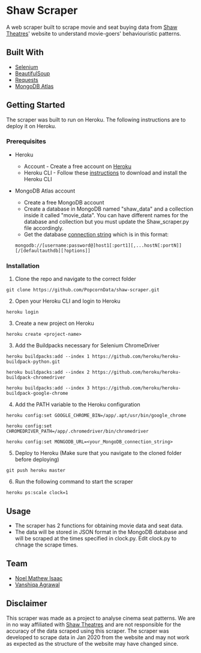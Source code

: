 # Shaw Scraper
A web scraper built to scrape movie and seat buying data from [Shaw Theatres](https://www.shaw.sg/)' website to understand movie-goers' behaviouristic patterns.  

## Built With
- [Selenium](https://www.selenium.dev/) 
- [BeautifulSoup](https://pypi.org/project/beautifulsoup4/)
- [Requests](https://requests.readthedocs.io/en/master/)
- [MongoDB Atlas](https://www.mongodb.com/cloud/atlas)


## Getting Started

The scraper was built to run on Heroku. The following instructions are to deploy it on Heroku.

### Prerequisites

- Heroku
  - Account - Create a free account on [Heroku](https://www.heroku.com/)
  - Heroku CLI - Follow these [instructions](https://devcenter.heroku.com/articles/heroku-cli#download-and-install) 
to download and install the Heroku CLI

- MongoDB Atlas account
  - Create a free MongoDB account 
  - Create a database in MongoDB named "shaw_data" and a collection inside it called "movie_data". You can have different names for the database and collection but you must update the Shaw_scraper.py file accordingly.
  - Get the database [connection string](https://docs.mongodb.com/manual/reference/connection-string/) which is in this format:
  ```
  mongodb://[username:password@]host1[:port1][,...hostN[:portN]][/[defaultauthdb][?options]]
  ```


### Installation

1. Clone the repo and navigate to the correct folder 
```
git clone https://github.com/PopcornData/shaw-scraper.git
```
2. Open your Heroku CLI and login to Heroku
```
heroku login
```
3. Create a new project on Heroku
```
heroku create <project-name>
```
3. Add the Buildpacks necessary for Selenium ChromeDriver
```
heroku buildpacks:add --index 1 https://github.com/heroku/heroku-buildpack-python.git

heroku buildpacks:add --index 2 https://github.com/heroku/heroku-buildpack-chromedriver

heroku buildpacks:add --index 3 https://github.com/heroku/heroku-buildpack-google-chrome
```
4. Add the PATH variable to the Heroku configuration
```
heroku config:set GOOGLE_CHROME_BIN=/app/.apt/usr/bin/google_chrome

heroku config:set CHROMEDRIVER_PATH=/app/.chromedriver/bin/chromedriver

heroku config:set MONGODB_URL=<your_MongoDB_connection_string>
```
5. Deploy to Heroku (Make sure that you navigate to the cloned folder before deploying)
```
git push heroku master
```
6. Run the following command to start the scraper
```
heroku ps:scale clock=1
```

## Usage
- The scraper has 2 functions for obtaining movie data and seat data. 
- The data will be stored in JSON format in the MongoDB database and will be scraped at the times specified in clock.py. Edit clock.py to chnage the scrape times.




## Team
* [Noel Mathew Isaac](https://github.com/noelmathewisaac)
* [Vanshiqa Agrawal](https://github.com/vanshiqa)

## Disclaimer
This scraper was made as a project to analyse cinema seat patterns. We are in no way affiliated with [Shaw Theatres](https://www.shaw.sg/) and are not responsible for the accuracy of the data scraped using this scraper. The scraper was developed to scrape data in Jan 2020 from the website and may not work as expected as the structure of the website may have changed since.

